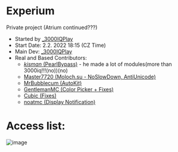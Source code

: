 # Experium
Private project (Atrium continued???) <br />
- Started by [_3000IQPlay](https://github.com/3000IQPlay) <br />
- Start Date: 2.2. 2022 18:15 (CZ Time)
- Main Dev: [_3000IQPlay](https://github.com/3000IQPlay)
- Real and Based Contributors: 
  - [_kisman_ (PearlBypass)](https://github.com/kisman2000) - he made a lot of modules(more than 3000iq!!!(no))(no)
  - [Master7720 (Moloch.su - NoSlowDown, AntiUnicode)](https://github.com/master7720)
  - [MrBubblecum (AutoKit)](https://github.com/MrBubblegum)
  - [GentlemanMC (Color Picker + Fixes)](https://github.com/GentlemanMC)
  - [Cubic (Fixes)](https://github.com/Cuubicc)
  - [noatmc (Display Notification)](https://github.com/noatmc)

# Access list:
![image](https://user-images.githubusercontent.com/75604883/204055462-b9c411a1-66ec-4511-b5f8-5a5e2e23f486.png)
